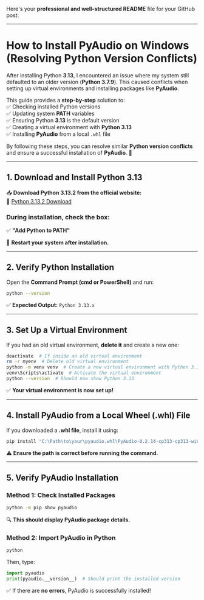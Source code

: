 Here's your **professional and well-structured README** file for your GitHub post:  

---

# **How to Install PyAudio on Windows (Resolving Python Version Conflicts)**  

After installing Python **3.13**, I encountered an issue where my system still defaulted to an older version (**Python 3.7.9**). This caused conflicts when setting up virtual environments and installing packages like **PyAudio**.  

This guide provides a **step-by-step** solution to:  
✅ Checking installed Python versions  
✅ Updating system **PATH** variables  
✅ Ensuring Python **3.13** is the default version  
✅ Creating a virtual environment with **Python 3.13**  
✅ Installing **PyAudio** from a local `.whl` file  

By following these steps, you can resolve similar **Python version conflicts** and ensure a successful installation of **PyAudio**. 🚀  

---

## **1. Download and Install Python 3.13**  
📥 **Download Python 3.13.2 from the official website:**  
🔗 [Python 3.13.2 Download](https://www.python.org/downloads/)  

### **During installation, check the box:**  
✅ **"Add Python to PATH"**  

🔄 **Restart your system after installation.**  

---

## **2. Verify Python Installation**  
Open the **Command Prompt (cmd or PowerShell)** and run:  
```sh
python --version
```
✅ **Expected Output:** `Python 3.13.x`  

---

## **3. Set Up a Virtual Environment**  
If you had an old virtual environment, **delete it** and create a new one:  
```sh
deactivate  # If inside an old virtual environment
rm -r myenv  # Delete old virtual environment
python -m venv venv  # Create a new virtual environment with Python 3.13
venv\Scripts\activate  # Activate the virtual environment
python --version  # Should now show Python 3.13
```
✅ **Your virtual environment is now set up!**  

---

## **4. Install PyAudio from a Local Wheel (.whl) File**  
If you downloaded a **.whl file**, install it using:  
```sh
pip install "C:\Path\to\your\pyaudio.whl\PyAudio-0.2.14-cp313-cp313-win_amd64.whl"
```
⚠ **Ensure the path is correct before running the command.**  

---

## **5. Verify PyAudio Installation**  
### **Method 1: Check Installed Packages**
```sh
python -m pip show pyaudio
```
🔍 **This should display PyAudio package details.**  

### **Method 2: Import PyAudio in Python**
```sh
python
```
Then, type:  
```python
import pyaudio
print(pyaudio.__version__)  # Should print the installed version
```
✅ If there are **no errors**, PyAudio is successfully installed!  


